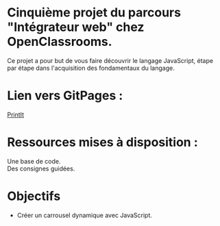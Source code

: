 # Cinquième projet du parcours "Intégrateur web" chez OpenClassrooms.
Ce projet a pour but de vous faire découvrir le langage JavaScript, étape par étape dans l'acquisition des fondamentaux du langage.

# Lien vers GitPages :
[PrintIt](https://epsilon-devweb.github.io/PrintIt/)

# Ressources mises à disposition :
Une base de code.  
Des consignes guidées.  

# Objectifs
- Créer un carrousel dynamique avec JavaScript.  






